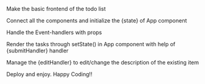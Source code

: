 <!-- Step 1 -->
Make the basic frontend of the todo list

<!-- Step 2 -->
Connect all the components and initialize the {state} of App component

<!-- Step 3 -->
Handle the Event-handlers with props

<!-- Step 4 -->
Render the tasks through setState() in App component with help of {submitHandler} handler

<!-- Step 5 -->
Manage the {editHandler} to edit/change the description of the existing item

<!-- Step 6 -->
Deploy and enjoy. Happy Coding!!
